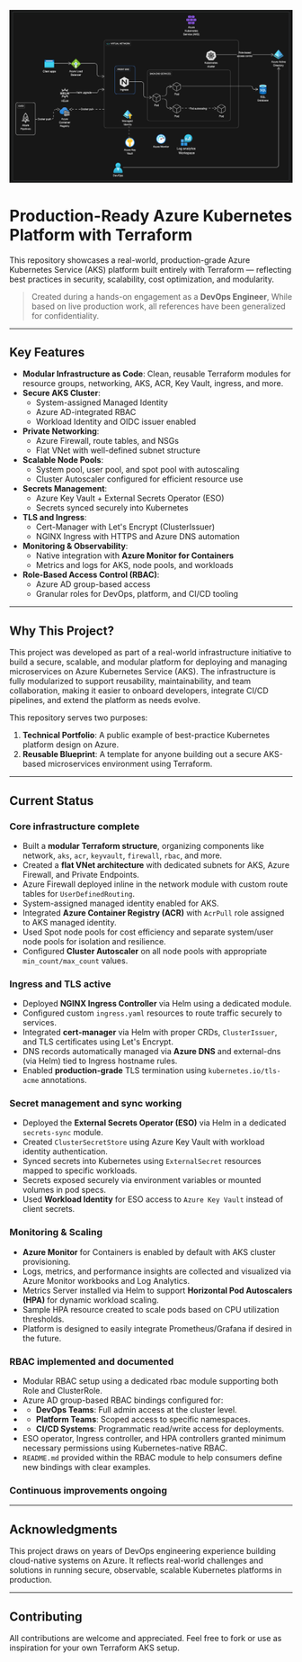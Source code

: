 ![Platform Architecture Diagram](./docs/aks-platform-architecture.png)

# Production-Ready Azure Kubernetes Platform with Terraform

This repository showcases a real-world, production-grade Azure Kubernetes Service (AKS) platform built entirely with Terraform — reflecting best practices in security, scalability, cost optimization, and modularity.

> Created during a hands-on engagement as a **DevOps Engineer**, While based on live production work, all references have been generalized for confidentiality.

---
## Key Features

- **Modular Infrastructure as Code**: Clean, reusable Terraform modules for resource groups, networking, AKS, ACR, Key Vault, ingress, and more.
- **Secure AKS Cluster**:
  - System-assigned Managed Identity
  - Azure AD-integrated RBAC
  - Workload Identity and OIDC issuer enabled
- **Private Networking**:
  - Azure Firewall, route tables, and NSGs
  - Flat VNet with well-defined subnet structure
- **Scalable Node Pools**:
  - System pool, user pool, and spot pool with autoscaling
  - Cluster Autoscaler configured for efficient resource use
- **Secrets Management**:
  - Azure Key Vault + External Secrets Operator (ESO)
  - Secrets synced securely into Kubernetes
- **TLS and Ingress**:
  - Cert-Manager with Let's Encrypt (ClusterIssuer)
  - NGINX Ingress with HTTPS and Azure DNS automation
- **Monitoring & Observability**:
  - Native integration with **Azure Monitor for Containers**
  - Metrics and logs for AKS, node pools, and workloads
- **Role-Based Access Control (RBAC)**:
  - Azure AD group-based access
  - Granular roles for DevOps, platform, and CI/CD tooling

--- 
## Why This Project?

This project was developed as part of a real-world infrastructure initiative to build a secure, scalable, and modular platform for deploying and managing microservices on Azure Kubernetes Service (AKS). The infrastructure is fully modularized to support reusability, maintainability, and team collaboration, making it easier to onboard developers, integrate CI/CD pipelines, and extend the platform as needs evolve.

This repository serves two purposes:

1. **Technical Portfolio**: A public example of best-practice Kubernetes platform design on Azure.
2. **Reusable Blueprint**: A template for anyone building out a secure AKS-based microservices environment using Terraform.

---
## Current Status

### Core infrastructure complete
- Built a **modular Terraform structure**, organizing components like network, `aks`, `acr`, `keyvault`, `firewall`, `rbac`, and more.
- Created a **flat VNet architecture** with dedicated subnets for AKS, Azure Firewall, and Private Endpoints.
- Azure Firewall deployed inline in the network module with custom route tables for `UserDefinedRouting`.
- System-assigned managed identity enabled for AKS.
- Integrated **Azure Container Registry (ACR)** with `AcrPull` role assigned to AKS managed identity.
- Used Spot node pools for cost efficiency and separate system/user node pools for isolation and resilience.
- Configured **Cluster Autoscaler** on all node pools with appropriate `min_count/max_count` values.
  
### Ingress and TLS active  
- Deployed **NGINX Ingress Controller** via Helm using a dedicated module.
- Configured custom `ingress.yaml` resources to route traffic securely to services.
- Integrated **cert-manager** via Helm with proper CRDs, `ClusterIssuer`, and TLS certificates using Let's Encrypt.
- DNS records automatically managed via **Azure DNS** and external-dns (via Helm) tied to Ingress hostname rules.
- Enabled **production-grade** TLS termination using `kubernetes.io/tls-acme` annotations.

### Secret management and sync working  
- Deployed the **External Secrets Operator (ESO)** via Helm in a dedicated `secrets-sync` module.
- Created `ClusterSecretStore` using Azure Key Vault with workload identity authentication.
- Synced secrets into Kubernetes using `ExternalSecret` resources mapped to specific workloads.
- Secrets exposed securely via environment variables or mounted volumes in pod specs.
- Used **Workload Identity** for ESO access to `Azure Key Vault` instead of client secrets.

### Monitoring & Scaling
- **Azure Monitor** for Containers is enabled by default with AKS cluster provisioning.
- Logs, metrics, and performance insights are collected and visualized via Azure Monitor workbooks and Log Analytics.
- Metrics Server installed via Helm to support **Horizontal Pod Autoscalers (HPA)** for dynamic workload scaling.
- Sample HPA resource created to scale pods based on CPU utilization thresholds.
- Platform is designed to easily integrate Prometheus/Grafana if desired in the future.

### RBAC implemented and documented  
- Modular RBAC setup using a dedicated rbac module supporting both Role and ClusterRole.
- Azure AD group-based RBAC bindings configured for:
- - **DevOps Teams**: Full admin access at the cluster level.
- - **Platform Teams**: Scoped access to specific namespaces.
- - **CI/CD Systems**: Programmatic read/write access for deployments.
- ESO operator, Ingress controller, and HPA controllers granted minimum necessary permissions using Kubernetes-native RBAC.
- `README.md` provided within the RBAC module to help consumers define new bindings with clear examples.

### Continuous improvements ongoing

---
## Acknowledgments
This project draws on years of DevOps engineering experience building cloud-native systems on Azure. It reflects real-world challenges and solutions in running secure, observable, scalable Kubernetes platforms in production.

---
## Contributing
All contributions are welcome and appreciated.
Feel free to fork or use as inspiration for your own Terraform AKS setup.
